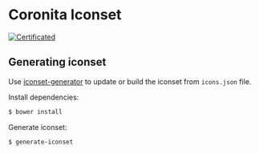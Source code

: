 # Coronita Iconset

[![Certificated](https://img.shields.io/badge/certificated-yes-brightgreen.svg)](http://bbva-files.s3.amazonaws.com/cells/bbva-catalog/index.html) 

## Generating iconset

Use [iconset-generator](https://globaldevtools.bbva.com/bitbucket/projects/CTOOL/repos/iconset-generator/browse) to update or build the iconset from `icons.json` file.

Install dependencies:
```bash
$ bower install
``` 

Generate iconset:
```bash
$ generate-iconset
```



